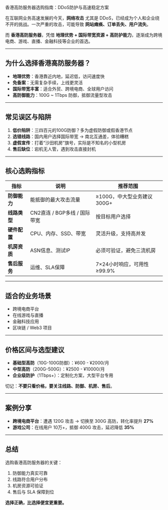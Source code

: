 香港高防服务器选购指南：DDoS防护与高速稳定方案


在互联网业务高速发展的今天，**网络攻击** 尤其是 DDoS，已经成为个人和企业绕不开的挑战。一次严重的攻击，可能导致 **网站瘫痪、订单丢失、用户流失**。  

而 **香港高防服务器**，凭借 **地理优势 + 国际带宽资源 + 高防护能力**，逐渐成为跨境电商、游戏、直播、金融科技等企业的首选。

---

##  为什么选择香港高防服务器？

- **地理优势**：香港靠近内地，延迟低，访问速度快  
- **免备案**：无需复杂手续，上线更灵活  
- **国际带宽丰富**：适合外贸、跨境电商、全球用户访问  
- **高防御能力**：100G ~ 1Tbps 防御，抵御流量型攻击  

---

##  常见误区与陷阱

1. **低价陷阱**：三四百元的100G防御？多为虚假防御或假香港节点  
2. **选错线路**：国内用户选择国际带宽 → 南北互通差，体验糟糕  
3. **虚假宣传**：打着“沙田机房”旗号，实际是不知名的小型机房  
4. **售后缺位**：宕机无人管，遇到攻击直接封机  

---

##  核心选购指标

| 指标       | 说明 | 推荐范围 |
|------------|------|----------|
| **防御能力** | 能抵御的最大攻击流量 | ≥100G，中大型业务建议300G+ |
| **线路类型** | CN2直连 / BGP多线 / 国际带宽 | 按目标用户选择 |
| **硬件配置** | CPU、内存、SSD、带宽 | 灵活升级，支持高并发 |
| **机房资质** | ASN信息、测试IP | 必须可验证，避免三流机房 |
| **售后服务** | 运维、SLA保障 | 7×24小时响应，可用性≥99.9% |

---

##  适合的业务场景

- 跨境电商平台  
- 在线游戏与直播  
- 金融科技应用  
- 区块链 / Web3 项目  

---

##  价格区间与选型建议

- **基础型高防**（10G-100G防御）：¥600 - ¥2000/月  
- **中型高防**（200G-500G）：¥2500 - ¥10000/月  
- **企业级防护**（1Tbps+）：定制化方案，大型平台专用  

 切记：**不要只看价格，要关注线路、防御、机房、售后**。

---

##  案例分享

- **跨境电商平台**：遭遇 120G 攻击 → 切换至 300G 高防，转化率提升 **27%**  
- **游戏公司**：在线用户 10万+，抵御 400G 攻击，延迟降低 **35%**  

---

##  总结

选购香港高防服务器的关键：  

1. 防御能力真实可靠  
2. 线路符合用户分布  
3. 机房资源可验证  
4. 售后与 SLA 保障到位  

**选择正确，比选择便宜更重要。**  

